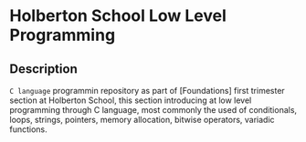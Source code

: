 # Holberton School Low Level Programming

## Description

`C language`  programmin repository as part of [Foundations] first trimester section at Holberton School, this section introducing at low level programming through C language, most commonly the used of conditionals, loops, strings, pointers, memory allocation, bitwise operators, variadic functions.
